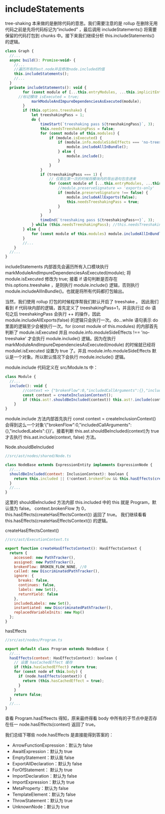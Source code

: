 # includeStatements

tree-shaking 本来做的是删除代码的意思。我们需要注意的是 rollup 在删除无用代码之前是先将代码标记为“included” ，最后调用 includeStatements() 将需要保留的代码打包到 chunks 中。接下来我们继续分析 this.includeStatements() 的逻辑。

```js
class Graph {
  //...
  async build(): Promise<void> {
    //...
    //遍历所有的ast.node并且修改node.included的值
    this.includeStatements();
    //...
  }
  private includeStatements(): void {
		for (const module of [...this.entryModules, ...this.implicitEntryModules]) {
      //标记模块 isExecuted = true;
			markModuleAndImpureDependenciesAsExecuted(module);
		}
		if (this.options.treeshake) {
			let treeshakingPass = 1;
			do {
				timeStart(`treeshaking pass ${treeshakingPass}`, 3);
				this.needsTreeshakingPass = false;
				for (const module of this.modules) {
					if (module.isExecuted) {
						if (module.info.moduleSideEffects === 'no-treeshake') {
							module.includeAllInBundle();
						} else {
							module.include();
						}
					}
				}
				if (treeshakingPass === 1) {
					// 仅需在第一次的时候将模块内的导出语句包含进来
					for (const module of [...this.entryModules, ...this.implicitEntryModules]) {
						//module.preserveSignature => 'exports-only'
						if (module.preserveSignature !== false) {
							module.includeAllExports(false);
							this.needsTreeshakingPass = true;
						}
					}
				}
				timeEnd(`treeshaking pass ${treeshakingPass++}`, 3);
			} while (this.needsTreeshakingPass); //this.needsTreeshakingPass为true的时候才会继续执行treeShaking逻辑
		} else {
			for (const module of this.modules) module.includeAllInBundle();
		}
		//...
	}
  //...
}
```

includeStatements 内部首先会遍历所有入口模块执行 markModuleAndImpureDependenciesAsExecuted(module); 将 module.isExecuted 修改为 true; 接着 if 语句判断是否存在 this.options.treeshake ，是则执行 module.include() 逻辑，否则执行 module.includeAllInBundle()。也就是将所有代码都打包输出。

当然，我们使用 rollup 打包的时候程序帮我们默认开启了 treeshake 。 因此我们看到 if 代码块内部的逻辑，首先定义了 treeshakingPass=1，并且执行过 do 语句之后 treeshakingPass 会执行 ++ 的操作，因此 module.includeAllExports(false) 的逻辑只会执行一次。do...while 语句表示 do 里面的逻辑至少会被执行一次。for (const module of this.modules) 的内部首先判断了 module.isExecuted 并且 module.info.moduleSideEffects !== 'no-treeshake' 才会执行 module.include() 逻辑。因为在执行 markModuleAndImpureDependenciesAsExecuted(module) 的时候就已经将 modulel.isExecuted 设置为 true 了。并且 module.info.moduleSideEffects 默认是一个对象。所以默认情况下会执行 module.include() 逻辑。

module.include 代码定义在 src/Module.ts 中：

```js
class Module {
  //...
  include(): void {
		//context => {"brokenFlow":0,"includedCallArguments":{},"includedLabels":{}}
		const context = createInclusionContext();
		if (this.ast!.shouldBeIncluded(context)) this.ast!.include(context, false);
	}
}
```

module.include 方法内部首先执行 const context = createInclusionContext() 会得到这么一个对象‘{"brokenFlow":0,"includedCallArguments":{},"includedLabels":{\}}’。接着判断 this.ast.shouldBeIncluded(context)为 true 才去执行 this.ast.include(context, false) 方法。

Node.shouldBeIncluded

```js
//src/ast/nodes/shared/Node.ts

class NodeBase extends ExpressionEntity implements ExpressionNode {
  //...
  shouldBeIncluded(context: InclusionContext): boolean {
    return this.included || (!context.brokenFlow && this.hasEffects(createHasEffectsContext()));
  }
  //...
}
```

这里的 shouldBeIncluded 方法内部 this.included 中的 this 就是 Program，默认值为 false。 context.brokenFlow 为 0，this.hasEffects(createHasEffectsContext()) 返回了 true。 我们继续看看 this.hasEffects(createHasEffectsContext()) 的逻辑。

createHasEffectsContext()

```js
//src/ast/ExecutionContext.ts

export function createHasEffectsContext(): HasEffectsContext {
  return {
    accessed: new PathTracker(),
    assigned: new PathTracker(),
    brokenFlow: BROKEN_FLOW_NONE, //0
    called: new DiscriminatedPathTracker(),
    ignore: {
      breaks: false,
      continues: false,
      labels: new Set(),
      returnYield: false
    },
    includedLabels: new Set(),
    instantiated: new DiscriminatedPathTracker(),
    replacedVariableInits: new Map()
  };
}
```

hasEffects

```js
//src/ast/nodes/Program.ts

export default class Program extends NodeBase {
  //...
  hasEffects(context: HasEffectsContext): boolean {
    // 设置 hasCachedEffect 缓存
    if (this.hasCachedEffect) return true;
    for (const node of this.body) {
      if (node.hasEffects(context)) {
        return (this.hasCachedEffect = true);
      }
    }
    return false;
  }
  //...
}
```

查看 Program.hasEffeects 得知，原来最终得看 body 中所有的子节点中是否存在任一 node.hasEffects(context) 返回了 true。

我们总结下哪些 node.hasEffects 是直接能得到答案的：

- ArrowFunctionExpression：默认为 false
- AwaitExpression：默认为 true
- EmptyStatement：默认我 false
- ExportAllDeclaration：默认为 false
- ForOfStatement： 默认为 true
- ImportDeclaration：默认为 false
- ImportExpression：默认为 true
- MetaProperty：默认为 false
- TemplateElement：默认为 false
- ThrowStatement：默认为 true
- UnknownNode：默认为 true
